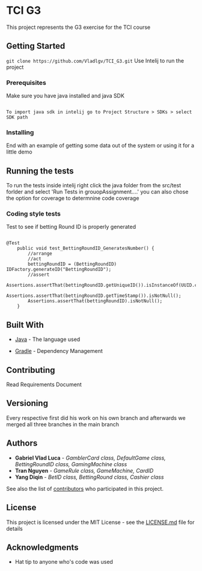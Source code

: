 # TCI G3

This project represents the G3 exercise for the TCI course

## Getting Started

`git clone https://github.com/Vladlgv/TCI_G3.git`
Use Intelij to run the project

### Prerequisites

Make sure you have java installed and java SDK 

```

To import java sdk in intelij go to Project Structure > SDKs > select SDK path

```

### Installing



End with an example of getting some data out of the system or using it for a little demo

## Running the tests

To run the tests inside intelij right click the java folder from the src/test forlder and select 'Run Tests in grouopAssignment....' you can also chose the option for coverage to determnine code coverage


### Coding style tests

Test to see if betting Round ID is properly generated

```

@Test
    public void test_BettingRoundID_GeneratesNumber() {
        //arrange
        //act
        bettingRoundID = (BettingRoundID) IDFactory.generateID("BettingRoundID");
        //assert
        Assertions.assertThat(bettingRoundID.getUniqueID()).isInstanceOf(UUID.class);
        Assertions.assertThat(bettingRoundID.getTimeStamp()).isNotNull();
        Assertions.assertThat(bettingRoundID).isNotNull();
    }

```


## Built With

* [Java](https://www.java.com/) - The language used

* [Gradle](https://gradle.org/) - Dependency Management


## Contributing
Read Requirements Document

## Versioning
Every respective first did his work on his own branch and afterwards we merged all three branches in the main branch 

## Authors
* **Gabriel Vlad Luca** - *GamblerCard class, DefaultGame class, BettingRoundID class, GamingMachine class* 
* **Tran Nguyen** - *GameRule class, GameMachine, CardID*
* **Yang Diqin** - *BetID class, BettingRound class, Cashier class*

See also the list of [contributors](https://github.com/Vladlgv/TCI_G3/contributors) who participated in this project.

## License

This project is licensed under the MIT License - see the [LICENSE.md](LICENSE.md) file for details

## Acknowledgments

* Hat tip to anyone who's code was used


